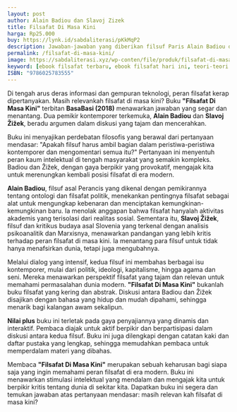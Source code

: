 ```yaml
---
layout: post
author: Alain Badiou dan Slavoj Zizek
title: Filsafat Di Masa Kini
harga: Rp25.000
buy: https://lynk.id/sabdaliterasi/pKkMqP2
description: Jawaban-jawaban yang diberikan filsuf Paris Alain Badiou dan filsuf serta psikoanalis Slovenia Slavoj Žižek dalam diskusi mereka tentang tema ini di Wina.
permalink: /filsafat-di-masa-kini/
image: https://sabdaliterasi.xyz/wp-conten/file/produk/filsafat-di-masa-kini.jpg
keyword: [ebook filsafat terbaru, ebook filsafat hari ini, teori-teori filsafat terbaru, Alain Badiou, Slavoj Zizek]
ISBN: "9786025783555"
---
```

<p>Di tengah arus deras informasi dan gempuran teknologi, peran filsafat kerap dipertanyakan. Masih relevankah filsafat di masa kini? Buku <strong>"Filsafat Di Masa Kini"</strong> terbitan <strong>BasaBasi (2018)</strong> menawarkan jawaban yang segar dan menantang. Dua pemikir kontemporer terkemuka, <strong>Alain Badiou</strong> dan <strong>Slavoj Žižek</strong>, beradu argumen dalam diskusi yang tajam dan mencerahkan.</p><p>Buku ini menyajikan perdebatan filosofis yang berawal dari pertanyaan mendasar: "Apakah filsuf harus ambil bagian dalam peristiwa-peristiwa kontemporer dan mengomentari semua itu?" Pertanyaan ini menyentuh peran kaum intelektual di tengah masyarakat yang semakin kompleks. Badiou dan Žižek, dengan gaya berpikir yang provokatif, mengajak kita untuk merenungkan kembali posisi filsafat di era modern.</p><p><strong>Alain Badiou</strong>, filsuf asal Perancis yang dikenal dengan pemikirannya tentang ontologi dan filsafat politik, menekankan pentingnya filsafat sebagai alat untuk mengungkap kebenaran dan menciptakan kemungkinan-kemungkinan baru. Ia menolak anggapan bahwa filsafat hanyalah aktivitas akademis yang terisolasi dari realitas sosial. Sementara itu, <strong>Slavoj Žižek</strong>, filsuf dan kritikus budaya asal Slovenia yang terkenal dengan analisis psikoanalitik dan Marxisnya, menawarkan pandangan yang lebih kritis terhadap peran filsafat di masa kini. Ia menantang para filsuf untuk tidak hanya menafsirkan dunia, tetapi juga mengubahnya.</p><p>Melalui dialog yang intensif, kedua filsuf ini membahas berbagai isu kontemporer, mulai dari politik, ideologi, kapitalisme, hingga agama dan seni. Mereka menawarkan perspektif filsafat yang tajam dan relevan untuk memahami permasalahan dunia modern. <strong>"Filsafat Di Masa Kini"</strong> bukanlah buku filsafat yang kering dan abstrak. Diskusi antara Badiou dan Žižek disajikan dengan bahasa yang hidup dan mudah dipahami, sehingga menarik bagi kalangan awam sekalipun.</p><p><strong>Nilai plus</strong> buku ini terletak pada gaya penyajiannya yang dinamis dan interaktif. Pembaca diajak untuk aktif berpikir dan berpartisipasi dalam diskusi antara kedua filsuf. Buku ini juga dilengkapi dengan catatan kaki dan daftar pustaka yang lengkap, sehingga memudahkan pembaca untuk memperdalam materi yang dibahas.</p><p>Membaca <strong>"Filsafat Di Masa Kini"</strong> merupakan sebuah keharusan bagi siapa saja yang ingin memahami peran filsafat di era modern. Buku ini menawarkan stimulasi intelektual yang mendalam dan mengajak kita untuk berpikir kritis tentang dunia di sekitar kita. Dapatkan buku ini segera dan temukan jawaban atas pertanyaan mendasar: masih relevan kah filsafat di masa kini?</p>
